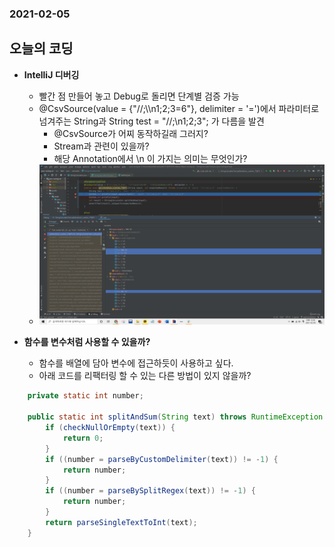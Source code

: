 ### 2021-02-05

## __오늘의 코딩__
- __IntelliJ 디버깅__
    - 빨간 점 만들어 놓고 Debug로 돌리면 단계별 검증 가능
    - @CsvSource(value = {"//;\\\n1;2;3=6"}, delimiter = '=')에서 파라미터로 넘겨주는 String과 String test = "//;\n1;2;3"; 가 다름을 발견
        - @CsvSource가 어찌 동작하길래 그러지?
        - Stream과 관련이 있을까?
        - 해당 Annotation에서 \n 이 가지는 의미는 무엇인가?
    - ![debugging](./image/debugging_2021_02_04.png)

- __함수를 변수처럼 사용할 수 있을까?__
    - 함수를 배열에 담아 변수에 접근하듯이 사용하고 싶다. 
    - 아래 코드를 리팩터링 할 수 있는 다른 방법이 있지 않을까?
    
``` JAVA
    private static int number;

    public static int splitAndSum(String text) throws RuntimeException {
        if (checkNullOrEmpty(text)) {
            return 0;
        }
        if ((number = parseByCustomDelimiter(text)) != -1) {
            return number;
        }
        if ((number = parseBySplitRegex(text)) != -1) {
            return number;
        }
        return parseSingleTextToInt(text);
    }
```
